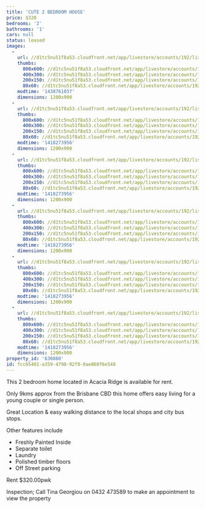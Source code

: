 ```yaml
---
title: 'CUTE 2 BEDROOM HOUSE'
price: $320
bedrooms: '2'
bathrooms: '1'
cars: null
status: leased
images:
  -
    url: //d1tc5nu51f8a53.cloudfront.net/app/livestore/accounts/192/listings/310546/images/236-Postle-Front_8193233339_20150805054926.jpg
    thumbs:
      800x600: //d1tc5nu51f8a53.cloudfront.net/app/livestore/accounts/192/listings/310546/images/236-Postle-Front_8193233339_20150805054926_800x600.jpg
      400x300: //d1tc5nu51f8a53.cloudfront.net/app/livestore/accounts/192/listings/310546/images/236-Postle-Front_8193233339_20150805054926_400x300.jpg
      200x150: //d1tc5nu51f8a53.cloudfront.net/app/livestore/accounts/192/listings/310546/images/236-Postle-Front_8193233339_20150805054926_200x150.jpg
      80x60: //d1tc5nu51f8a53.cloudfront.net/app/livestore/accounts/192/listings/310546/images/236-Postle-Front_8193233339_20150805054926_80x60.jpg
    modtime: '1438761037'
    dimensions: 1200x900
  -
    url: //d1tc5nu51f8a53.cloudfront.net/app/livestore/accounts/192/listings/310546/images/Untitled_HDR8_4004847677_20141211025800.jpg
    thumbs:
      800x600: //d1tc5nu51f8a53.cloudfront.net/app/livestore/accounts/192/listings/310546/images/Untitled_HDR8_4004847677_20141211025800_800x600.jpg
      400x300: //d1tc5nu51f8a53.cloudfront.net/app/livestore/accounts/192/listings/310546/images/Untitled_HDR8_4004847677_20141211025800_400x300.jpg
      200x150: //d1tc5nu51f8a53.cloudfront.net/app/livestore/accounts/192/listings/310546/images/Untitled_HDR8_4004847677_20141211025800_200x150.jpg
      80x60: //d1tc5nu51f8a53.cloudfront.net/app/livestore/accounts/192/listings/310546/images/Untitled_HDR8_4004847677_20141211025800_80x60.jpg
    modtime: '1418273956'
    dimensions: 1200x900
  -
    url: //d1tc5nu51f8a53.cloudfront.net/app/livestore/accounts/192/listings/310546/images/Untitled_HDR10_1748180454_20141211025816.jpg
    thumbs:
      800x600: //d1tc5nu51f8a53.cloudfront.net/app/livestore/accounts/192/listings/310546/images/Untitled_HDR10_1748180454_20141211025816_800x600.jpg
      400x300: //d1tc5nu51f8a53.cloudfront.net/app/livestore/accounts/192/listings/310546/images/Untitled_HDR10_1748180454_20141211025816_400x300.jpg
      200x150: //d1tc5nu51f8a53.cloudfront.net/app/livestore/accounts/192/listings/310546/images/Untitled_HDR10_1748180454_20141211025816_200x150.jpg
      80x60: //d1tc5nu51f8a53.cloudfront.net/app/livestore/accounts/192/listings/310546/images/Untitled_HDR10_1748180454_20141211025816_80x60.jpg
    modtime: '1418273956'
    dimensions: 1200x900
  -
    url: //d1tc5nu51f8a53.cloudfront.net/app/livestore/accounts/192/listings/310546/images/Untitled_HDR2_453288285_20141211025741.jpg
    thumbs:
      800x600: //d1tc5nu51f8a53.cloudfront.net/app/livestore/accounts/192/listings/310546/images/Untitled_HDR2_453288285_20141211025741_800x600.jpg
      400x300: //d1tc5nu51f8a53.cloudfront.net/app/livestore/accounts/192/listings/310546/images/Untitled_HDR2_453288285_20141211025741_400x300.jpg
      200x150: //d1tc5nu51f8a53.cloudfront.net/app/livestore/accounts/192/listings/310546/images/Untitled_HDR2_453288285_20141211025741_200x150.jpg
      80x60: //d1tc5nu51f8a53.cloudfront.net/app/livestore/accounts/192/listings/310546/images/Untitled_HDR2_453288285_20141211025741_80x60.jpg
    modtime: '1418273956'
    dimensions: 1200x900
  -
    url: //d1tc5nu51f8a53.cloudfront.net/app/livestore/accounts/192/listings/310546/images/Untitled_HDR4_8759156545_20141211025740.jpg
    thumbs:
      800x600: //d1tc5nu51f8a53.cloudfront.net/app/livestore/accounts/192/listings/310546/images/Untitled_HDR4_8759156545_20141211025740_800x600.jpg
      400x300: //d1tc5nu51f8a53.cloudfront.net/app/livestore/accounts/192/listings/310546/images/Untitled_HDR4_8759156545_20141211025740_400x300.jpg
      200x150: //d1tc5nu51f8a53.cloudfront.net/app/livestore/accounts/192/listings/310546/images/Untitled_HDR4_8759156545_20141211025740_200x150.jpg
      80x60: //d1tc5nu51f8a53.cloudfront.net/app/livestore/accounts/192/listings/310546/images/Untitled_HDR4_8759156545_20141211025740_80x60.jpg
    modtime: '1418273956'
    dimensions: 1200x900
  -
    url: //d1tc5nu51f8a53.cloudfront.net/app/livestore/accounts/192/listings/310546/images/Untitled_HDR6_2244364698_20141211025752.jpg
    thumbs:
      800x600: //d1tc5nu51f8a53.cloudfront.net/app/livestore/accounts/192/listings/310546/images/Untitled_HDR6_2244364698_20141211025752_800x600.jpg
      400x300: //d1tc5nu51f8a53.cloudfront.net/app/livestore/accounts/192/listings/310546/images/Untitled_HDR6_2244364698_20141211025752_400x300.jpg
      200x150: //d1tc5nu51f8a53.cloudfront.net/app/livestore/accounts/192/listings/310546/images/Untitled_HDR6_2244364698_20141211025752_200x150.jpg
      80x60: //d1tc5nu51f8a53.cloudfront.net/app/livestore/accounts/192/listings/310546/images/Untitled_HDR6_2244364698_20141211025752_80x60.jpg
    modtime: '1418273956'
    dimensions: 1200x900
property_id: '630860'
id: fcc65401-a359-4798-92f0-0ae860f6e548
---
```

This 2 bedroom home located in Acacia Ridge is available for rent. 

Only 9kms approx from the Brisbane CBD  this home offers easy living for a young couple or single person.

Great Location & easy walking distance to the local shops and city bus stops.

Other features include
- Freshly Painted Inside 
- Separate toilet 
- Laundry
- Polished timber floors
- Off Street parking 

Rent $320.00pwk 

Inspection; Call Tina Georgiou on 0432 473589 to make an appointment to view the property